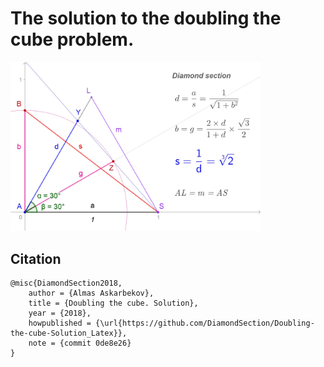 # The solution to the doubling the cube problem.

<img src="https://raw.githubusercontent.com/DiamondSection/Doubling-the-cube-Solution_Latex/master/images/ds_new_def.jpg" alt="Definition" width="400px">

## Citation
``` 
@misc{DiamondSection2018,
    author = {Almas Askarbekov},
    title = {Doubling the cube. Solution},
    year = {2018},
    howpublished = {\url{https://github.com/DiamondSection/Doubling-the-cube-Solution_Latex}},
    note = {commit 0de8e26}
}
```
